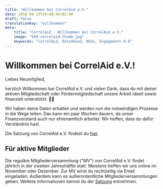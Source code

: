 ```yaml
---
title: "Willkommen bei CorrelAid e.V."
date: 2018-08-23T10:48:46+02:00
draft: false
translationKey: "willkommen"
meta:
    title: "CorrelAid - Willkommen bei CorrelAid e.V."
    image: "509-correlaid-thumb.jpg"
    keywords: "CorrelAid, Data4Good, NGOs, Engagement 4.0"
---
```

# Willkommen bei CorrelAid e.V.!

Liebes Neumitglied,

herzlich Willkommen bei CorrelAid e.V. und vielen Dank, dass du mit deiner aktiven Mitgliedschaft oder Fördermitgliedschaft unsere Arbeit ideell sowie finanziell unterstützt. 💚💙

Wir haben deine Daten erhalten und werden nun die notwendigen Prozesse in die Wege leiten. Das kann ein paar Wochen dauern, da unser Finanzvorstand auch nur ehrenamtlich arbeitet. Wir hoffen, dass du dafür Verständnis hast.

Die Satzung von CorrelAid e.V. findest du [hier](/material/2020-12-10_Satzung.pdf).

## Für aktive Mitglieder
Die reguläre Mitgliederversammlung ("MV") von CorrelAid e.V. findet jährlich in der zweiten Jahreshälfte statt. 
Meistens treffen wir uns online im November oder Dezember. Zur MV wirst du rechtzeitig via Email eingeladen. 
Außerdem kann es außerordentliche Mitgliederversammlungen geben. Weitere Informationen kannst du der [Satzung](/material/2020-12-10_Satzung.pdf) entnehmen.



